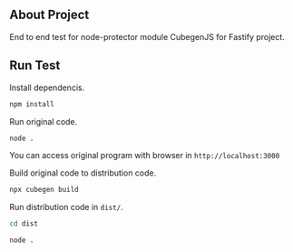 ## About Project

End to end test for node-protector module CubegenJS for Fastify project.

## Run Test

Install dependencis.
```sh
npm install
```

Run original code.
```sh
node .
```
You can access original program with browser in `http://localhost:3000`

Build original code to distribution code.
```sh
npx cubegen build
```

Run distribution code in `dist/`.
```sh
cd dist
```
```sh
node .
```
